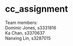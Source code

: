 cc_assignment
=============

Team members:<br/>
	Dominic Jones,	s3331816<br/>
	Ka Chan,		s3370637<br/>
	Nanxing Lin,	s3287015<br/>

